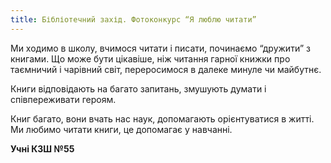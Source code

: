 ```yaml
---
title: Бібліотечний захід. Фотоконкурс “Я люблю читати”
---
```


Ми ходимо в школу, вчимося читати і писати, починаємо “дружити” з книгами. Що може бути цікавіше, ніж читання гарної книжки про таємничий і чарівний світ, переросимося в далеке минуле чи майбутнє.

Книги відповідають на багато запитань, змушують думати і співпереживати героям.

Книг багато, вони вчать нас наук, допомагають орієнтуватися в житті. Ми любимо читати книги, це допомагає у навчанні.

**Учні КЗШ №55**

<slideshow id="72157661026618960"></slideshow>
